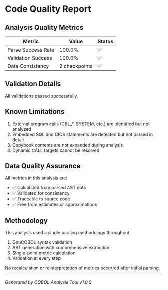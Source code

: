 # Code Quality Report

## Analysis Quality Metrics

| Metric | Value | Status |
|--------|-------|--------|
| Parse Success Rate | 100.0% | ✅ |
| Validation Success | 100.0% | ✅ |
| Data Consistency | 2 checkpoints | ✅ |

## Validation Details

All validations passed successfully.

## Known Limitations

1. External program calls (CBL_*, SYSTEM, etc.) are identified but not analyzed
2. Embedded SQL and CICS statements are detected but not parsed in detail
3. Copybook contents are not expanded during analysis
4. Dynamic CALL targets cannot be resolved

## Data Quality Assurance

All metrics in this analysis are:
- ✅ Calculated from parsed AST data
- ✅ Validated for consistency
- ✅ Traceable to source code
- ✅ Free from estimates or approximations

## Methodology

This analysis used a single parsing methodology throughout:
1. GnuCOBOL syntax validation
2. AST generation with comprehensive extraction
3. Single-point metric calculation
4. Validation at every step

No recalculation or reinterpretation of metrics occurred after initial parsing.

---
*Generated by COBOL Analysis Tool v1.0.0*
